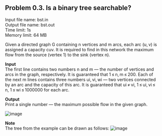 ## Problem 0.3. Is a binary tree searchable?
Input file name: bst.in\
Output file name: bst.out\
Time limit: 1s\
Memory limit: 64 MB

Given a directed graph G containing n vertices and m arcs, each arc (u, v) is assigned a capacity cuv.
It is required to find in this network the maximum flow from the source (vertex 1) to the sink (vertex n).

**Input**\
The first line contains two numbers n and m — the number of vertices and arcs in the graph, respectively. It is guaranteed that 1 ≤ n, m ≤ 200.
Each of the next m lines contains three numbers ui, vi, wi — two vertices connected by an arc and the capacity of this arc. It is guaranteed that ui ≠ vi, 1 ≤ ui, vi ≤ n, 1 ≤ wi ≤ 1000000 for each arc.

**Output**\
Print a single number — the maximum possible flow in the given graph.

![image](https://user-images.githubusercontent.com/60915234/193082521-e3f6fc00-ecac-43e8-af31-81b79743bae7.png)

**Note**\
The tree from the example can be drawn as follows:
![image](https://user-images.githubusercontent.com/60915234/193082646-fdfa271b-24d9-48c5-94e7-46e670247381.png)

